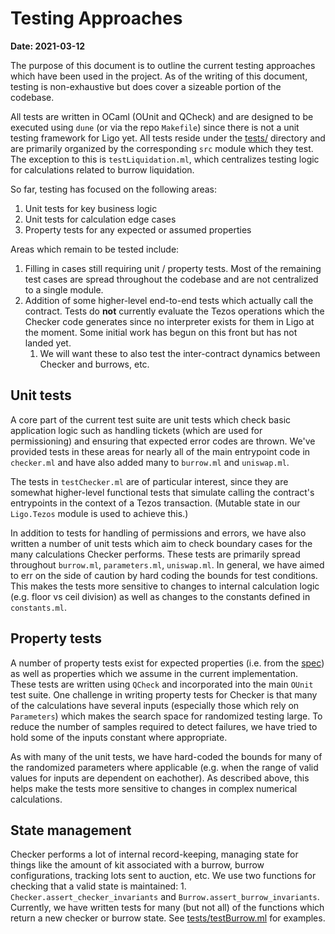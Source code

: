 # Testing Approaches

**Date: 2021-03-12**

The purpose of this document is to outline the current testing
approaches which have been used in the project. As of the writing of this
document, testing is non-exhaustive but does cover a sizeable portion of the
codebase.

All tests are written in OCaml (OUnit and QCheck) and are designed to be
executed using `dune` (or via the repo `Makefile`) since there is not a unit
testing framework for Ligo yet. All tests reside under the [tests/](../tests)
directory and are primarily organized by the corresponding `src` module which
they test. The exception to this is `testLiquidation.ml`, which centralizes
testing logic for calculations related to burrow liquidation.

So far, testing has focused on the following areas:
  1. Unit tests for key business logic
  1. Unit tests for calculation edge cases
  1. Property tests for any expected or assumed properties

Areas which remain to be tested include:

  1. Filling in cases still requiring unit / property tests. Most of the
     remaining test cases are spread throughout the codebase and are not
     centralized to a single module.
  1. Addition of some higher-level end-to-end tests which actually call the
     contract. Tests do **not** currently evaluate the Tezos operations which
     the Checker code generates since no interpreter exists for them in Ligo at
     the moment. Some initial work has begun on this front but has not landed
     yet.
     1. We will want these to also test the inter-contract dynamics between
        Checker and burrows, etc.

## Unit tests

A core part of the current test suite are unit tests which check basic
application logic such as handling tickets (which are used for
permissioning) and ensuring that expected error codes are thrown. We've provided
tests in these areas for nearly all of the main entrypoint code in `checker.ml`
and have also added many to `burrow.ml` and `uniswap.ml`.

The tests in `testChecker.ml` are of particular interest, since they are
somewhat higher-level functional tests that simulate calling the contract's
entrypoints in the context of a Tezos transaction. (Mutable state in our
`Ligo.Tezos` module is used to achieve this.)

In addition to tests for handling of permissions and errors, we have also
written a number of unit tests which aim to check boundary cases for the many
calculations Checker performs. These tests are primarily spread throughout
`burrow.ml`, `parameters.ml`, `uniswap.ml`. In general, we have aimed to err on
the side of caution by hard coding the bounds for test conditions. This makes
the tests more sensitive to changes to internal calculation logic (e.g. floor vs
ceil division) as well as changes to the constants defined in `constants.ml`.

## Property tests

A number of property tests exist for expected properties (i.e. from the [spec](https://hackmd.io/teMO2x9PRRy1iTBtrSMBvA)) as
well as properties which we assume in the current implementation.  These tests
are written using `QCheck` and incorporated into the main `OUnit` test suite.
One challenge in writing property tests for Checker is that many of the
calculations have several inputs (especially those which rely on  `Parameters`)
which makes the search space for randomized testing large. To reduce the number
of samples required to detect failures, we have tried to hold some of the inputs
constant where appropriate.

As with many of the unit tests, we have hard-coded the bounds for many of
the randomized parameters where applicable (e.g. when the range of valid values
for inputs are dependent on eachother). As described above, this helps make the
tests more sensitive to changes in complex numerical calculations.

## State management

Checker performs a lot of internal record-keeping, managing state for things
like the amount of kit associated with a burrow, burrow configurations, tracking
lots sent to auction, etc. We use two functions for checking that a valid state
is maintained: 1. `Checker.assert_checker_invariants` and
`Burrow.assert_burrow_invariants`. Currently, we have written tests for many
(but not all) of the functions which return a new checker or burrow state. See
[tests/testBurrow.ml](../tests/testBurrow.ml) for examples.
